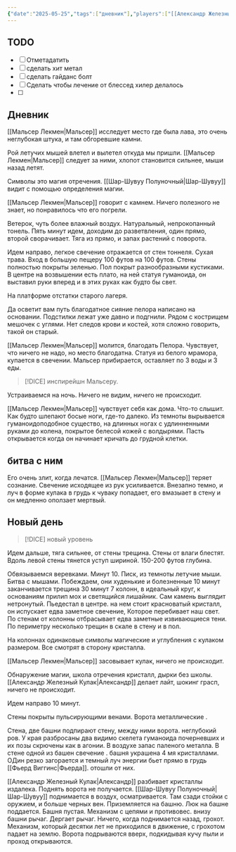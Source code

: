 ```yaml
---
{"date":"2025-05-25","tags":["дневник"],"players":["[[Александр Железный Кулак]]","[[Мальсер Лекмен]]","[[Шар-Шувуу Полуночный\|Шар-Шувуу]]","[[Фьерд Виггинс]]"],"campaign":"Школа приключенцев Безелота. Переплетенные судьбы","world-date":"43 день весны 776","world-time-start":"вечер","dg-publish":true,"previous-session":"[[25 мая 2025]]","next-session":"[[22 июня 2025]]","permalink":"/1-iyunya-2025/","dgPassFrontmatter":true}
---
```



## TODO
- [ ] Отметадатить
- [ ] сделать хит метал
- [ ] сделать гайданс болт
- [ ] Сделать чтобы лечение от блессед хилер делалось
- [ ] 

## Дневник

[[Мальсер Лекмен\|Мальсер]] исследует место где была лава, это очень неглубокая штука, и там обгоревшие камни.

Рой летучих мышей влетел и вылетел откуда мы пришли. [[Мальсер Лекмен\|Мальсер]] следует за ними, хлопот становится сильнее, мыши назад летят. 

Символы это магия отречения. [[Шар-Шувуу Полуночный\|Шар-Шувуу]] видит с помощью определения магии.

[[Мальсер Лекмен\|Мальсер]] говорит с камнем. Ничего полезного не знает, но понравилось что его погрели. 

Ветерок, чуть более влажный воздух. Натуральный, непрокопанный тонель. Пять минут идем, доходим до разветвления, один прямо, второй сворачивает. Тяга из прямо, и запах растений с поворота. 

Идем направо, легкое свечение отражается от стен тоннеля. Сухая трава. Вход в большую пещеру 100 футов на 100 футов. Стены полностью покрыты зеленью. Пол покрыт разнообразными кустиками. В центре на возвышении есть плато, на ней статуя гуманоида, он выставил руки вперед и в этих руках как будто бы свет. 

На платформе отстатки старого лагеря.

<style> .container {font-family: sans-serif; text-align: center;} .button-wrapper button {z-index: 1;height: 40px; width: 100px; margin: 10px;padding: 5px;} .excalidraw .App-menu_top .buttonList { display: flex;} .excalidraw-wrapper { height: 800px; margin: 50px; position: relative;} :root[dir="ltr"] .excalidraw .layer-ui__wrapper .zen-mode-transition.App-menu_bottom--transition-left {transform: none;} </style><script src="https://cdn.jsdelivr.net/npm/react@17/umd/react.production.min.js"></script><script src="https://cdn.jsdelivr.net/npm/react-dom@17/umd/react-dom.production.min.js"></script><script type="text/javascript" src="https://cdn.jsdelivr.net/npm/@excalidraw/excalidraw@0/dist/excalidraw.production.min.js"></script><div id="Черные_веныexcalidraw.md1"></div><script>(function(){const InitialData={"type":"excalidraw","version":2,"source":"https://github.com/zsviczian/obsidian-excalidraw-plugin/releases/tag/2.6.8","elements":[{"id":"zLOvlP5klHAyKs_k-NnlA","type":"freedraw","x":-221.8071174621582,"y":-178.46851348876953,"width":56.0867919921875,"height":56.086761474609375,"angle":0,"strokeColor":"#1e1e1e","backgroundColor":"transparent","fillStyle":"solid","strokeWidth":2,"strokeStyle":"solid","roughness":1,"opacity":100,"groupIds":[],"frameId":null,"index":"a0","roundness":null,"seed":668267698,"version":7,"versionNonce":48510510,"isDeleted":false,"boundElements":[],"updated":1748798626521,"link":null,"locked":false,"points":[[0,0],[1.752716064453125,0],[3.50543212890625,0],[7.0108642578125,0],[56.0867919921875,56.086761474609375],[56.0867919921875,56.086761474609375]],"pressures":[],"simulatePressure":true,"lastCommittedPoint":null},{"id":"M5qye67y9-5muo8sq2TY8","type":"freedraw","x":-162.21489334106445,"y":-125.88715362548828,"width":82.37747192382812,"height":70.98480224609375,"angle":0,"strokeColor":"#1e1e1e","backgroundColor":"transparent","fillStyle":"solid","strokeWidth":2,"strokeStyle":"solid","roughness":1,"opacity":100,"groupIds":[],"frameId":null,"index":"a1","roundness":null,"seed":938198386,"version":48,"versionNonce":67866482,"isDeleted":false,"boundElements":[],"updated":1748798628866,"link":null,"locked":false,"points":[[0,0],[0.876373291015625,0],[1.752716064453125,0],[2.629058837890625,0],[3.50543212890625,0],[4.38177490234375,0],[7.88720703125,0],[14.021728515625,0],[18.40350341796875,0],[27.16705322265625,0],[35.05426025390625,0],[37.683319091796875,0],[41.188751220703125,0.876312255859375],[42.941436767578125,1.752685546875],[45.570526123046875,2.6290283203125],[46.446868896484375,3.505401611328125],[50.828643798828125,6.13446044921875],[54.334075927734375,7.010833740234375],[57.83953857421875,10.5162353515625],[61.344940185546875,14.02166748046875],[63.09765625,15.774383544921875],[67.47943115234375,21.032501220703125],[69.23214721679688,24.537933349609375],[70.10848999023438,27.167022705078125],[73.61392211914062,32.425140380859375],[74.49026489257812,34.1778564453125],[74.49026489257812,35.054229736328125],[76.24298095703125,40.312347412109375],[78.87203979492188,44.694122314453125],[78.87203979492188,46.44683837890625],[80.624755859375,49.9522705078125],[81.50112915039062,53.45770263671875],[82.37747192382812,54.33404541015625],[82.37747192382812,56.086761474609375],[82.37747192382812,56.963134765625],[82.37747192382812,58.7158203125],[81.50112915039062,61.344940185546875],[80.624755859375,63.097625732421875],[77.99569702148438,64.85031127929688],[77.11932373046875,66.60302734375],[71.8612060546875,67.47940063476562],[64.850341796875,69.23211669921875],[63.09765625,70.10848999023438],[61.344940185546875,70.98480224609375],[60.46856689453125,70.98480224609375],[59.59222412109375,70.98480224609375],[59.59222412109375,70.98480224609375]],"pressures":[],"simulatePressure":true,"lastCommittedPoint":null},{"id":"BhYEvFGYXRQ0PBaJHrqC3","type":"freedraw","x":-172.73115921020508,"y":-121.50537872314453,"width":76.24298095703125,"height":81.5010986328125,"angle":0,"strokeColor":"#1e1e1e","backgroundColor":"transparent","fillStyle":"solid","strokeWidth":2,"strokeStyle":"solid","roughness":1,"opacity":100,"groupIds":[],"frameId":null,"index":"a2","roundness":null,"seed":1179226862,"version":51,"versionNonce":376026802,"isDeleted":false,"boundElements":[],"updated":1748798630226,"link":null,"locked":false,"points":[[0,0],[0.8763427734375,1.752685546875],[1.752716064453125,9.639892578125],[1.752716064453125,14.02166748046875],[1.752716064453125,21.908905029296875],[1.752716064453125,29.79608154296875],[1.752716064453125,32.425140380859375],[1.752716064453125,38.55963134765625],[1.752716064453125,41.188720703125],[1.752716064453125,42.0650634765625],[1.752716064453125,42.941436767578125],[2.629058837890625,44.694122314453125],[3.505401611328125,44.694122314453125],[5.25811767578125,47.323211669921875],[7.010833740234375,49.9522705078125],[7.88720703125,51.704986572265625],[11.39263916015625,55.210418701171875],[14.021697998046875,59.592193603515625],[14.021697998046875,60.468536376953125],[15.774444580078125,62.22125244140625],[16.6507568359375,63.973968505859375],[17.527130126953125,64.850341796875],[20.156219482421875,66.60302734375],[21.908905029296875,69.23211669921875],[22.785247802734375,69.23211669921875],[24.537994384765625,71.86117553710938],[25.414306640625,72.73751831054688],[26.290679931640625,72.73751831054688],[28.919769287109375,74.49026489257812],[30.672454833984375,75.36660766601562],[32.4251708984375,77.11932373046875],[33.301544189453125,77.11932373046875],[35.93060302734375,77.99566650390625],[38.559661865234375,79.74838256835938],[39.436004638671875,79.74838256835938],[41.188720703125,80.62472534179688],[43.81781005859375,80.62472534179688],[44.69415283203125,81.5010986328125],[48.1995849609375,81.5010986328125],[52.58135986328125,81.5010986328125],[53.45770263671875,81.5010986328125],[57.839508056640625,81.5010986328125],[61.34490966796875,80.62472534179688],[64.850341796875,78.87203979492188],[66.60305786132812,77.11932373046875],[69.23211669921875,77.11932373046875],[70.98483276367188,76.24295043945312],[74.49026489257812,74.49026489257812],[76.24298095703125,73.6138916015625],[76.24298095703125,73.6138916015625]],"pressures":[],"simulatePressure":true,"lastCommittedPoint":null},{"id":"A4Z9HhEbToPetzJHGNGBX","type":"freedraw","x":-73.70289993286133,"y":-47.015113830566406,"width":13.145355224609375,"height":11.392608642578125,"angle":0,"strokeColor":"#1e1e1e","backgroundColor":"transparent","fillStyle":"solid","strokeWidth":2,"strokeStyle":"solid","roughness":1,"opacity":100,"groupIds":[],"frameId":null,"index":"a3","roundness":null,"seed":54060974,"version":19,"versionNonce":1455131122,"isDeleted":false,"boundElements":[],"updated":1748798631060,"link":null,"locked":false,"points":[[0,0],[1.752685546875,0.8763427734375],[1.752685546875,1.752685546875],[2.629058837890625,2.629058837890625],[3.505401611328125,3.505401611328125],[4.38177490234375,5.25811767578125],[5.25811767578125,5.25811767578125],[6.13446044921875,6.13446044921875],[7.010833740234375,7.010833740234375],[7.887176513671875,7.010833740234375],[8.7635498046875,7.010833740234375],[9.639892578125,7.010833740234375],[10.5162353515625,7.887176513671875],[11.392608642578125,9.639892578125],[12.268951416015625,9.639892578125],[13.145355224609375,10.516265869140625],[13.145355224609375,11.392608642578125],[13.145355224609375,11.392608642578125]],"pressures":[],"simulatePressure":true,"lastCommittedPoint":null},{"id":"KiVaKwQx","type":"text","x":-20.245197296142578,"y":-51.396888732910156,"width":53.679962158203125,"height":25,"angle":0,"strokeColor":"#1e1e1e","backgroundColor":"transparent","fillStyle":"solid","strokeWidth":2,"strokeStyle":"solid","roughness":1,"opacity":100,"groupIds":[],"frameId":null,"index":"a4","roundness":null,"seed":1456656494,"version":10,"versionNonce":1385858222,"isDeleted":false,"boundElements":[],"updated":1748798637488,"link":null,"locked":false,"text":"5 мин","rawText":"5 мин","fontSize":20,"fontFamily":5,"textAlign":"left","verticalAlign":"top","containerId":null,"originalText":"5 мин","autoResize":true,"lineHeight":1.25},{"id":"xYlyxZGkEvWLRnqAndNGg","type":"line","x":20.067180633544922,"y":16.08251190185547,"width":132.32980346679688,"height":109.54452514648438,"angle":0,"strokeColor":"#1e1e1e","backgroundColor":"transparent","fillStyle":"solid","strokeWidth":2,"strokeStyle":"solid","roughness":1,"opacity":100,"groupIds":[],"frameId":null,"index":"a5","roundness":{"type":2},"seed":176275182,"version":28,"versionNonce":1832871534,"isDeleted":false,"boundElements":[],"updated":1748798639103,"link":null,"locked":false,"points":[[0,0],[132.32980346679688,109.54452514648438]],"lastCommittedPoint":null,"startBinding":null,"endBinding":null,"startArrowhead":null,"endArrowhead":null},{"id":"hd1k1OBz9IwB6hAUOikT_","type":"freedraw","x":24.448955535888672,"y":20.46428680419922,"width":52.58135986328125,"height":119.18441772460938,"angle":0,"strokeColor":"#1e1e1e","backgroundColor":"transparent","fillStyle":"solid","strokeWidth":2,"strokeStyle":"solid","roughness":1,"opacity":100,"groupIds":[],"frameId":null,"index":"a6","roundness":null,"seed":1235511470,"version":26,"versionNonce":1918496238,"isDeleted":false,"boundElements":[],"updated":1748798643842,"link":null,"locked":false,"points":[[0,0],[0,1.752716064453125],[0,2.629058837890625],[0,7.887237548828125],[0,14.021697998046875],[0,15.774383544921875],[-1.752716064453125,21.908905029296875],[-2.629058837890625,28.919769287109375],[-3.50543212890625,32.425201416015625],[-5.25811767578125,39.436004638671875],[-7.88720703125,46.446868896484375],[-8.7635498046875,49.075958251953125],[-10.516265869140625,56.086822509765625],[-13.14532470703125,63.097625732421875],[-14.898040771484375,66.60305786132812],[-18.403472900390625,75.36660766601562],[-24.5379638671875,84.13021850585938],[-27.167022705078125,89.38833618164062],[-33.301513671875,98.15188598632812],[-40.3123779296875,107.79177856445312],[-45.57049560546875,113.05001831054688],[-49.9522705078125,116.55538940429688],[-52.58135986328125,119.18441772460938],[-52.58135986328125,118.30807495117188],[-52.58135986328125,118.30807495117188]],"pressures":[],"simulatePressure":true,"lastCommittedPoint":null},{"id":"I9F9HM9ufHgeFi-OjpevP","type":"freedraw","x":-57.92851638793945,"y":-32.11707305908203,"width":76.24298095703125,"height":52.58135986328125,"angle":0,"strokeColor":"#1e1e1e","backgroundColor":"transparent","fillStyle":"solid","strokeWidth":2,"strokeStyle":"solid","roughness":1,"opacity":100,"groupIds":[],"frameId":null,"index":"a7","roundness":null,"seed":541057458,"version":47,"versionNonce":280712750,"isDeleted":false,"boundElements":[],"updated":1748798645359,"link":null,"locked":false,"points":[[0,0],[0.8763427734375,0],[3.50543212890625,0],[6.134521484375,0],[10.51629638671875,1.752716064453125],[12.26898193359375,4.38177490234375],[17.527130126953125,7.010833740234375],[20.15618896484375,10.516265869140625],[25.414337158203125,15.7744140625],[28.043426513671875,19.279815673828125],[30.672454833984375,21.03253173828125],[34.177886962890625,22.785247802734375],[36.806976318359375,25.414337158203125],[38.559661865234375,27.167022705078125],[42.065093994140625,28.91973876953125],[43.81781005859375,31.548828125],[44.69415283203125,32.4251708984375],[45.570556640625,33.301513671875],[47.3232421875,35.054229736328125],[49.075958251953125,35.054229736328125],[49.95233154296875,36.80694580078125],[50.828643798828125,36.80694580078125],[51.70501708984375,37.683319091796875],[54.3341064453125,39.436004638671875],[56.963134765625,41.188720703125],[58.71588134765625,41.188720703125],[58.71588134765625,42.065093994140625],[59.59222412109375,42.941436767578125],[61.344940185546875,42.941436767578125],[61.344940185546875,43.81781005859375],[62.221282958984375,43.81781005859375],[63.09765625,44.69415283203125],[64.850341796875,45.570526123046875],[65.72671508789062,45.570526123046875],[66.60305786132812,47.323211669921875],[67.47943115234375,48.1995849609375],[68.35577392578125,48.1995849609375],[69.23214721679688,49.075927734375],[70.98486328125,49.952301025390625],[71.8612060546875,50.828643798828125],[72.737548828125,51.70501708984375],[73.61392211914062,51.70501708984375],[74.49026489257812,52.58135986328125],[75.36663818359375,52.58135986328125],[76.24298095703125,52.58135986328125],[76.24298095703125,52.58135986328125]],"pressures":[],"simulatePressure":true,"lastCommittedPoint":null},{"id":"RNoMIYSm","type":"text","x":-106.12810134887695,"y":85.3147201538086,"width":84.47993469238281,"height":50,"angle":0,"strokeColor":"#1e1e1e","backgroundColor":"transparent","fillStyle":"solid","strokeWidth":2,"strokeStyle":"solid","roughness":1,"opacity":100,"groupIds":[],"frameId":null,"index":"a8","roundness":null,"seed":372942194,"version":20,"versionNonce":1247944046,"isDeleted":false,"boundElements":[],"updated":1748798653677,"link":null,"locked":false,"text":"запахи\nрастений","rawText":"запахи\nрастений","fontSize":20,"fontFamily":5,"textAlign":"left","verticalAlign":"top","containerId":null,"originalText":"запахи\nрастений","autoResize":true,"lineHeight":1.25},{"id":"hJVH5Wfr","type":"text","x":97.1864128112793,"y":40.620506286621094,"width":41.439971923828125,"height":25,"angle":0,"strokeColor":"#1e1e1e","backgroundColor":"transparent","fillStyle":"solid","strokeWidth":2,"strokeStyle":"solid","roughness":1,"opacity":100,"groupIds":[],"frameId":null,"index":"a9","roundness":null,"seed":1896831538,"version":15,"versionNonce":1712071598,"isDeleted":false,"boundElements":[],"updated":1748798669983,"link":null,"locked":false,"text":"тяга","rawText":"тяга","fontSize":20,"fontFamily":5,"textAlign":"left","verticalAlign":"top","containerId":null,"originalText":"тяга","autoResize":true,"lineHeight":1.25},{"id":"Fvv7izzn42zrAPqIf2YPN","type":"ellipse","x":-153.9848682720214,"y":134.10645616857062,"width":180.52935028076172,"height":153.36233520507812,"angle":0,"strokeColor":"#1e1e1e","backgroundColor":"transparent","fillStyle":"solid","strokeWidth":2,"strokeStyle":"solid","roughness":1,"opacity":100,"groupIds":[],"frameId":null,"index":"aA","roundness":{"type":2},"seed":2057165998,"version":64,"versionNonce":1745673966,"isDeleted":false,"boundElements":[{"type":"text","id":"oJ3oqEfa"}],"updated":1748798836302,"link":null,"locked":false},{"id":"oJ3oqEfa","type":"text","x":-77.27742577500463,"y":198.0658501700521,"width":27.4609375,"height":25,"angle":0,"strokeColor":"#1e1e1e","backgroundColor":"transparent","fillStyle":"solid","strokeWidth":2,"strokeStyle":"solid","roughness":1,"opacity":100,"groupIds":[],"frameId":null,"index":"aB","roundness":null,"seed":2136130866,"version":16,"versionNonce":570049262,"isDeleted":false,"boundElements":[],"updated":1748798864016,"link":null,"locked":false,"text":"⭐","rawText":"⭐","fontSize":20,"fontFamily":5,"textAlign":"center","verticalAlign":"middle","containerId":"Fvv7izzn42zrAPqIf2YPN","originalText":"⭐","autoResize":true,"lineHeight":1.25},{"id":"QhoTTuSd","type":"text","x":228.63984298706055,"y":147.53608644811163,"width":229.599853515625,"height":50,"angle":0,"strokeColor":"#1e1e1e","backgroundColor":"transparent","fillStyle":"solid","strokeWidth":2,"strokeStyle":"solid","roughness":1,"opacity":100,"groupIds":[],"frameId":null,"index":"aC","roundness":null,"seed":712464622,"version":63,"versionNonce":580746222,"isDeleted":false,"boundElements":[],"updated":1748805596104,"link":null,"locked":false,"text":"путь с трещиной справа\n","rawText":"путь с трещиной справа\n","fontSize":20,"fontFamily":5,"textAlign":"left","verticalAlign":"top","containerId":null,"originalText":"путь с трещиной справа\n","autoResize":true,"lineHeight":1.25},{"id":"ERjgfmYYEd5VyXxj_ZV5h","type":"line","x":167.29496383666992,"y":135.26710451451788,"width":179.65301513671875,"height":114.80264282226562,"angle":0,"strokeColor":"#1e1e1e","backgroundColor":"transparent","fillStyle":"solid","strokeWidth":2,"strokeStyle":"solid","roughness":1,"opacity":100,"groupIds":[],"frameId":null,"index":"aD","roundness":{"type":2},"seed":460813170,"version":63,"versionNonce":2141878894,"isDeleted":false,"boundElements":[],"updated":1748804227397,"link":null,"locked":false,"points":[[0,0],[179.65301513671875,114.80264282226562]],"lastCommittedPoint":null,"startBinding":null,"endBinding":null,"startArrowhead":null,"endArrowhead":null},{"id":"A4Aqksxx","type":"text","x":239.48318099975586,"y":128.901656516471,"width":63.13996887207031,"height":25,"angle":0,"strokeColor":"#1e1e1e","backgroundColor":"transparent","fillStyle":"solid","strokeWidth":2,"strokeStyle":"solid","roughness":1,"opacity":100,"groupIds":[],"frameId":null,"index":"aE","roundness":null,"seed":279304302,"version":56,"versionNonce":146558130,"isDeleted":false,"boundElements":[],"updated":1748805608705,"link":null,"locked":false,"text":"10 мин","rawText":"10 мин","fontSize":20,"fontFamily":5,"textAlign":"left","verticalAlign":"top","containerId":null,"originalText":"10 мин","autoResize":true,"lineHeight":1.25},{"id":"7Bkc4jPo","type":"text","x":279.79555892944336,"y":167.46128786412726,"width":63.13996887207031,"height":25,"angle":0,"strokeColor":"#1e1e1e","backgroundColor":"transparent","fillStyle":"solid","strokeWidth":2,"strokeStyle":"solid","roughness":1,"opacity":100,"groupIds":[],"frameId":null,"index":"aF","roundness":null,"seed":1331114350,"version":64,"versionNonce":410551602,"isDeleted":false,"boundElements":[],"updated":1748805610358,"link":null,"locked":false,"text":"10 мин","rawText":"10 мин","fontSize":20,"fontFamily":5,"textAlign":"left","verticalAlign":"top","containerId":null,"originalText":"10 мин","autoResize":true,"lineHeight":1.25},{"id":"Rn0TtIjr","type":"text","x":391.6208839416504,"y":232.31175173131476,"width":66.75996398925781,"height":25,"angle":0,"strokeColor":"#1e1e1e","backgroundColor":"transparent","fillStyle":"solid","strokeWidth":2,"strokeStyle":"solid","roughness":1,"opacity":100,"groupIds":[],"frameId":null,"index":"aG","roundness":null,"seed":560728622,"version":95,"versionNonce":1174738674,"isDeleted":false,"boundElements":[],"updated":1748848210740,"link":null,"locked":false,"text":"30 мин","rawText":"30 мин","fontSize":20,"fontFamily":5,"textAlign":"left","verticalAlign":"top","containerId":null,"originalText":"30 мин","autoResize":true,"lineHeight":1.25},{"id":"hn1ZFuLALn2NRN0vdHHh4","type":"ellipse","x":277.7158012390137,"y":258.83336404195825,"width":281.3103332519531,"height":221.71807861328125,"angle":0,"strokeColor":"#1e1e1e","backgroundColor":"transparent","fillStyle":"solid","strokeWidth":2,"strokeStyle":"solid","roughness":1,"opacity":100,"groupIds":[],"frameId":null,"index":"aH","roundness":{"type":2},"seed":427219246,"version":54,"versionNonce":1833047534,"isDeleted":false,"boundElements":[],"updated":1748806338290,"link":null,"locked":false},{"id":"i3JWadyR","type":"text","x":385.5075798034668,"y":321.0546470009426,"width":84.81991577148438,"height":75,"angle":0,"strokeColor":"#1e1e1e","backgroundColor":"transparent","fillStyle":"solid","strokeWidth":2,"strokeStyle":"solid","roughness":1,"opacity":100,"groupIds":[],"frameId":null,"index":"aI","roundness":null,"seed":614803502,"version":24,"versionNonce":351677422,"isDeleted":false,"boundElements":[],"updated":1748806363662,"link":null,"locked":false,"text":"кристалл\n+\n7колонн","rawText":"кристалл\n+\n7колонн","fontSize":20,"fontFamily":5,"textAlign":"center","verticalAlign":"top","containerId":null,"originalText":"кристалл\n+\n7колонн","autoResize":true,"lineHeight":1.25},{"id":"yO5J1lUksHRw4Uwb4_3uG","type":"freedraw","x":336.43166732788086,"y":484.93323399241467,"width":53.45771789550781,"height":128.82437133789062,"angle":0,"strokeColor":"#1e1e1e","backgroundColor":"transparent","fillStyle":"solid","strokeWidth":2,"strokeStyle":"solid","roughness":1,"opacity":100,"groupIds":[],"frameId":null,"index":"aJ","roundness":null,"seed":727622258,"version":22,"versionNonce":1754484146,"isDeleted":false,"boundElements":[],"updated":1748806393971,"link":null,"locked":false,"points":[[0,0],[0,1.752716064453125],[0,4.38177490234375],[0,9.63995361328125],[-2.6290740966796875,18.40350341796875],[-5.2581329345703125,22.785308837890625],[-10.516281127929688,33.301544189453125],[-16.650772094726562,44.694183349609375],[-20.15618896484375,49.952301025390625],[-28.043380737304688,65.72671508789062],[-35.93060302734375,78.8720703125],[-37.683319091796875,84.13021850585938],[-42.94145202636719,98.15188598632812],[-44.69416809082031,102.53366088867188],[-48.1995849609375,112.173583984375],[-49.95228576660156,118.30807495117188],[-51.70501708984375,120.93716430664062],[-51.70501708984375,123.56622314453125],[-53.45771789550781,126.19528198242188],[-53.45771789550781,128.82437133789062],[-53.45771789550781,128.82437133789062]],"pressures":[],"simulatePressure":true,"lastCommittedPoint":null},{"id":"oBUwOaUwyr57PwjgAQrz1","type":"freedraw","x":487.1649284362793,"y":484.93323399241467,"width":51.70501708984375,"height":84.13018798828125,"angle":0,"strokeColor":"#1e1e1e","backgroundColor":"transparent","fillStyle":"solid","strokeWidth":2,"strokeStyle":"solid","roughness":1,"opacity":100,"groupIds":[],"frameId":null,"index":"aK","roundness":null,"seed":1208295598,"version":22,"versionNonce":2027202926,"isDeleted":false,"boundElements":[],"updated":1748806395050,"link":null,"locked":false,"points":[[0,0],[0,-0.8763427734375],[0.8763427734375,-0.8763427734375],[1.752716064453125,0.87640380859375],[5.25811767578125,7.0108642578125],[9.639923095703125,16.650787353515625],[12.269012451171875,20.15618896484375],[18.403472900390625,30.6724853515625],[24.5379638671875,40.312408447265625],[28.04339599609375,47.3232421875],[35.054229736328125,58.71588134765625],[40.3123779296875,67.47943115234375],[42.065093994140625,69.23214721679688],[43.81781005859375,72.73757934570312],[46.446868896484375,75.36666870117188],[47.3232421875,77.99569702148438],[49.075927734375,79.74844360351562],[49.952301025390625,80.624755859375],[50.828643798828125,82.37747192382812],[51.70501708984375,83.25384521484375],[51.70501708984375,83.25384521484375]],"pressures":[],"simulatePressure":true,"lastCommittedPoint":null},{"id":"VQuuxwEs","type":"text","x":200.7915916442871,"y":540.0196241093432,"width":83.73995971679688,"height":25,"angle":0,"strokeColor":"#1e1e1e","backgroundColor":"transparent","fillStyle":"solid","strokeWidth":2,"strokeStyle":"solid","roughness":1,"opacity":100,"groupIds":[],"frameId":null,"index":"aL","roundness":null,"seed":37031474,"version":29,"versionNonce":485277540,"isDeleted":false,"boundElements":[],"updated":1750615212839,"link":null,"locked":false,"text":"10 минут","rawText":"10 минут","fontSize":20,"fontFamily":5,"textAlign":"center","verticalAlign":"top","containerId":null,"originalText":"10 минут","autoResize":true,"lineHeight":1.25},{"id":"kL1qXs8u","type":"text","x":104.06115341186523,"y":665.4625919025709,"width":204.05984497070312,"height":50,"angle":0,"strokeColor":"#1e1e1e","backgroundColor":"transparent","fillStyle":"solid","strokeWidth":2,"strokeStyle":"solid","roughness":1,"opacity":100,"groupIds":[],"frameId":null,"index":"aM","roundness":null,"seed":873919538,"version":34,"versionNonce":2020993006,"isDeleted":false,"boundElements":[],"updated":1748807337631,"link":null,"locked":false,"text":"Башни с кристаллами\n и ворота","rawText":"Башни с кристаллами\n и ворота","fontSize":20,"fontFamily":5,"textAlign":"center","verticalAlign":"top","containerId":null,"originalText":"Башни с кристаллами\n и ворота","autoResize":true,"lineHeight":1.25},{"id":"CYkPeLjpM6GAKkyffmcXX","type":"ellipse","x":73.47994192646036,"y":626.954339714445,"width":267.0786379456123,"height":130.03834110613911,"angle":0,"strokeColor":"#1e1e1e","backgroundColor":"transparent","fillStyle":"solid","strokeWidth":2,"strokeStyle":"solid","roughness":1,"opacity":100,"groupIds":[],"frameId":null,"index":"aN","roundness":{"type":2},"seed":1312129628,"version":40,"versionNonce":197213276,"isDeleted":false,"boundElements":[],"updated":1750615058305,"link":null,"locked":false},{"id":"fxtzp0kwUDfItawcdm3-x","type":"line","x":71.47934831198671,"y":686.9720088145699,"width":110.03238754464218,"height":4.0011175619051755,"angle":0,"strokeColor":"#1e1e1e","backgroundColor":"transparent","fillStyle":"solid","strokeWidth":2,"strokeStyle":"solid","roughness":1,"opacity":100,"groupIds":[],"frameId":null,"index":"aO","roundness":{"type":2},"seed":1636913372,"version":30,"versionNonce":1099891804,"isDeleted":false,"boundElements":[],"updated":1750615062465,"link":null,"locked":false,"points":[[0,0],[-110.03238754464218,-4.0011175619051755]],"lastCommittedPoint":null,"startBinding":null,"endBinding":null,"startArrowhead":null,"endArrowhead":null},{"id":"kGbD_yPnvJr0ORZgnLMzR","type":"line","x":170.50850581054493,"y":753.9917729821132,"width":42.012361403383125,"height":225.06627654222893,"angle":0,"strokeColor":"#1e1e1e","backgroundColor":"transparent","fillStyle":"solid","strokeWidth":2,"strokeStyle":"solid","roughness":1,"opacity":100,"groupIds":[],"frameId":null,"index":"aP","roundness":{"type":2},"seed":711334108,"version":79,"versionNonce":1537351388,"isDeleted":false,"boundElements":[],"updated":1750615287594,"link":null,"locked":false,"points":[[0,0],[-42.012361403383125,225.06627654222893]],"lastCommittedPoint":null,"startBinding":null,"endBinding":null,"startArrowhead":null,"endArrowhead":null},{"id":"jR3Dj8CZ","type":"text","x":137.49883308905362,"y":756.9927504876262,"width":132.03889988709165,"height":50,"angle":0,"strokeColor":"#1e1e1e","backgroundColor":"transparent","fillStyle":"solid","strokeWidth":2,"strokeStyle":"solid","roughness":1,"opacity":100,"groupIds":[],"frameId":null,"index":"aQ","roundness":null,"seed":445995484,"version":115,"versionNonce":1670605660,"isDeleted":false,"boundElements":[],"updated":1750615211329,"link":null,"locked":false,"text":"дует\nтеплом","rawText":"дует\nтеплом","fontSize":20,"fontFamily":5,"textAlign":"center","verticalAlign":"top","containerId":null,"originalText":"дует\nтеплом","autoResize":false,"lineHeight":1.25},{"id":"j3sLFxKO","type":"text","x":171.65120157952708,"y":831.5183114658215,"width":83.73995971679688,"height":25,"angle":0,"strokeColor":"#1e1e1e","backgroundColor":"transparent","fillStyle":"solid","strokeWidth":2,"strokeStyle":"solid","roughness":1,"opacity":100,"groupIds":[],"frameId":null,"index":"aR","roundness":null,"seed":1656279516,"version":57,"versionNonce":1696725092,"isDeleted":false,"boundElements":[],"updated":1750615214957,"link":null,"locked":false,"text":"10 минут","rawText":"10 минут","fontSize":20,"fontFamily":5,"textAlign":"center","verticalAlign":"top","containerId":null,"originalText":"10 минут","autoResize":true,"lineHeight":1.25},{"id":"N1GvQL5y","type":"text","x":165.6494555696272,"y":897.5377265758462,"width":83.73995971679688,"height":25,"angle":0,"strokeColor":"#1e1e1e","backgroundColor":"transparent","fillStyle":"solid","strokeWidth":2,"strokeStyle":"solid","roughness":1,"opacity":100,"groupIds":[],"frameId":null,"index":"aS","roundness":null,"seed":1855833692,"version":60,"versionNonce":206346972,"isDeleted":false,"boundElements":[],"updated":1750615274522,"link":null,"locked":false,"text":"10 минут","rawText":"10 минут","fontSize":20,"fontFamily":5,"textAlign":"center","verticalAlign":"top","containerId":null,"originalText":"10 минут","autoResize":true,"lineHeight":1.25},{"id":"KSMNz3GC","type":"text","x":126.49555079268805,"y":931.051275208177,"width":132.03889988709165,"height":50,"angle":0,"strokeColor":"#1e1e1e","backgroundColor":"transparent","fillStyle":"solid","strokeWidth":2,"strokeStyle":"solid","roughness":1,"opacity":100,"groupIds":[],"frameId":null,"index":"aT","roundness":null,"seed":1424641244,"version":134,"versionNonce":1560113508,"isDeleted":false,"boundElements":[],"updated":1750615282349,"link":null,"locked":false,"text":"жар, запах\nгаза","rawText":"жар, запах газа","fontSize":20,"fontFamily":5,"textAlign":"center","verticalAlign":"top","containerId":null,"originalText":"жар, запах газа","autoResize":false,"lineHeight":1.25},{"id":"WhWFMUxcmhyWL7xyV3bKA","type":"ellipse","x":20.46426339319038,"y":982.0589573628133,"width":184.05422936284305,"height":146.04302035488627,"angle":0,"strokeColor":"#1e1e1e","backgroundColor":"#ffc9c9","fillStyle":"solid","strokeWidth":2,"strokeStyle":"solid","roughness":1,"opacity":100,"groupIds":[],"frameId":null,"index":"aU","roundness":{"type":2},"seed":1833716188,"version":42,"versionNonce":195493988,"isDeleted":false,"boundElements":[],"updated":1750615995125,"link":null,"locked":false},{"id":"WZsU6I8F","type":"text","x":58.501699906262786,"y":1037.0751598435147,"width":109.97994995117188,"height":25,"angle":0,"strokeColor":"#1e1e1e","backgroundColor":"#ffc9c9","fillStyle":"solid","strokeWidth":2,"strokeStyle":"solid","roughness":1,"opacity":100,"groupIds":[],"frameId":null,"index":"aV","roundness":null,"seed":103369820,"version":29,"versionNonce":1579499228,"isDeleted":false,"boundElements":[],"updated":1750616008395,"link":null,"locked":false,"text":"озеро лавы","rawText":"озеро лавы","fontSize":20,"fontFamily":5,"textAlign":"center","verticalAlign":"top","containerId":null,"originalText":"озеро лавы","autoResize":true,"lineHeight":1.25},{"id":"xYb3iCl6","type":"text","x":-16.404110511700537,"y":645.9599964687051,"width":83.73995971679688,"height":25,"angle":0,"strokeColor":"#1e1e1e","backgroundColor":"#ffc9c9","fillStyle":"solid","strokeWidth":2,"strokeStyle":"solid","roughness":1,"opacity":100,"groupIds":[],"frameId":null,"index":"aW","roundness":null,"seed":1814680932,"version":37,"versionNonce":352184668,"isDeleted":false,"boundElements":[],"updated":1750616102274,"link":null,"locked":false,"text":"10 минут","rawText":"10 минут","fontSize":20,"fontFamily":5,"textAlign":"center","verticalAlign":"top","containerId":null,"originalText":"10 минут","autoResize":true,"lineHeight":1.25},{"id":"TuJ5ekgTsRZ7ATBIMV8AY","type":"rectangle","x":-129.94860504735738,"y":637.9591234637552,"width":77,"height":35,"angle":0,"strokeColor":"#1e1e1e","backgroundColor":"transparent","fillStyle":"solid","strokeWidth":2,"strokeStyle":"solid","roughness":1,"opacity":100,"groupIds":[],"frameId":null,"index":"aWV","roundness":{"type":3},"seed":821274596,"version":2,"versionNonce":1980628708,"isDeleted":false,"boundElements":[{"id":"h18PaPoI","type":"text"}],"updated":1750616618926,"link":null,"locked":false},{"id":"h18PaPoI","type":"text","x":-124.82857941259175,"y":642.9591234637552,"width":66.75994873046875,"height":25,"angle":0,"strokeColor":"#1e1e1e","backgroundColor":"#ffc9c9","fillStyle":"solid","strokeWidth":2,"strokeStyle":"solid","roughness":1,"opacity":100,"groupIds":[],"frameId":null,"index":"aX","roundness":null,"seed":1967151964,"version":33,"versionNonce":1937574756,"isDeleted":false,"boundElements":[],"updated":1750616618925,"link":null,"locked":false,"text":"засада","rawText":"засада","fontSize":20,"fontFamily":5,"textAlign":"center","verticalAlign":"middle","containerId":"TuJ5ekgTsRZ7ATBIMV8AY","originalText":"засада","autoResize":true,"lineHeight":1.25},{"id":"AzQP5LZx45OVb2QhFEwdf","type":"ellipse","x":-567.175783574215,"y":519.7292250051229,"width":414.97628002137833,"height":300.08834550062465,"angle":0,"strokeColor":"#1e1e1e","backgroundColor":"transparent","fillStyle":"solid","strokeWidth":2,"strokeStyle":"solid","roughness":1,"opacity":100,"groupIds":[],"frameId":null,"index":"aY","roundness":{"type":2},"seed":1999773660,"version":172,"versionNonce":2035795266,"isDeleted":false,"boundElements":[],"updated":1750622472995,"link":null,"locked":false},{"id":"6aI3fdd_tTyn962F1kUA9","type":"line","x":-107.5733447643911,"y":684.9714848671384,"width":38.011209007957035,"height":2.0005936144737007,"angle":0,"strokeColor":"#1e1e1e","backgroundColor":"transparent","fillStyle":"solid","strokeWidth":2,"strokeStyle":"solid","roughness":1,"opacity":100,"groupIds":[],"frameId":null,"index":"aZ","roundness":{"type":2},"seed":988612956,"version":25,"versionNonce":2082722916,"isDeleted":false,"boundElements":[],"updated":1750616616424,"link":null,"locked":false,"points":[[0,0],[-38.011209007957035,-2.0005936144737007]],"lastCommittedPoint":null,"startBinding":null,"endBinding":null,"startArrowhead":null,"endArrowhead":null},{"id":"BCu5GZqR","type":"text","x":-309.434033395788,"y":665.3946951998779,"width":55.15997314453125,"height":25,"angle":0,"strokeColor":"#1e1e1e","backgroundColor":"transparent","fillStyle":"solid","strokeWidth":2,"strokeStyle":"solid","roughness":1,"opacity":100,"groupIds":[],"frameId":null,"index":"aa","roundness":null,"seed":1407205278,"version":33,"versionNonce":912630750,"isDeleted":false,"boundElements":null,"updated":1750622241395,"link":null,"locked":false,"text":"Город","rawText":"Город","fontSize":20,"fontFamily":5,"textAlign":"center","verticalAlign":"top","containerId":null,"originalText":"Город","autoResize":true,"lineHeight":1.25},{"id":"m6Zol5gn","type":"text","x":-399.66530284735154,"y":489.818592237094,"width":53.91996765136719,"height":25,"angle":0,"strokeColor":"#1e1e1e","backgroundColor":"transparent","fillStyle":"solid","strokeWidth":2,"strokeStyle":"solid","roughness":1,"opacity":100,"groupIds":[],"frameId":null,"index":"ab","roundness":null,"seed":243972226,"version":100,"versionNonce":1032655006,"isDeleted":false,"boundElements":null,"updated":1750622474632,"link":null,"locked":false,"text":"Кости","rawText":"Кости","fontSize":20,"fontFamily":5,"textAlign":"center","verticalAlign":"top","containerId":null,"originalText":"Кости","autoResize":true,"lineHeight":1.25},{"id":"fdRhjpSI","type":"text","x":-538.7640758622989,"y":664.731168699103,"width":132.63992309570312,"height":25,"angle":0,"strokeColor":"#1e1e1e","backgroundColor":"transparent","fillStyle":"solid","strokeWidth":2,"strokeStyle":"solid","roughness":1,"opacity":100,"groupIds":[],"frameId":null,"index":"ac","roundness":null,"seed":1787318494,"version":156,"versionNonce":1382334558,"isDeleted":false,"boundElements":null,"updated":1750622470381,"link":null,"locked":false,"text":"15 минут идти","rawText":"15 минут идти","fontSize":20,"fontFamily":5,"textAlign":"center","verticalAlign":"top","containerId":null,"originalText":"15 минут идти","autoResize":true,"lineHeight":1.25},{"id":"11rgRsb3JYmMlTpM6lJjC","type":"line","x":-568.1190951722094,"y":689.5285349710542,"width":231.0009241020598,"height":21.93054126922732,"angle":0,"strokeColor":"#1e1e1e","backgroundColor":"transparent","fillStyle":"solid","strokeWidth":2,"strokeStyle":"solid","roughness":1,"opacity":100,"groupIds":[],"frameId":null,"index":"ad","roundness":{"type":2},"seed":342041118,"version":109,"versionNonce":564827742,"isDeleted":false,"boundElements":null,"updated":1750622476698,"link":null,"locked":false,"points":[[0,0],[-231.0009241020598,21.93054126922732]],"lastCommittedPoint":null,"startBinding":null,"endBinding":null,"startArrowhead":null,"endArrowhead":null},{"id":"h68yWJZz","type":"text","x":-841.3239261378394,"y":650.9165118950943,"width":236.21987915039062,"height":25,"angle":0,"strokeColor":"#1e1e1e","backgroundColor":"transparent","fillStyle":"solid","strokeWidth":2,"strokeStyle":"solid","roughness":1,"opacity":100,"groupIds":[],"frameId":null,"index":"ae","roundness":null,"seed":1006650306,"version":147,"versionNonce":529981662,"isDeleted":false,"boundElements":null,"updated":1750622477938,"link":null,"locked":false,"text":"тоннель обвитый венами","rawText":"тоннель обвитый венами","fontSize":20,"fontFamily":5,"textAlign":"center","verticalAlign":"top","containerId":null,"originalText":"тоннель обвитый венами","autoResize":true,"lineHeight":1.25},{"id":"NcI0neuZ","type":"text","x":-708.6043667483482,"y":724.806013120951,"width":74.27995300292969,"height":25,"angle":0,"strokeColor":"#1e1e1e","backgroundColor":"transparent","fillStyle":"solid","strokeWidth":2,"strokeStyle":"solid","roughness":1,"opacity":100,"groupIds":[],"frameId":null,"index":"af","roundness":null,"seed":635921858,"version":52,"versionNonce":942655454,"isDeleted":false,"boundElements":null,"updated":1750622479058,"link":null,"locked":false,"text":"5 минут","rawText":"5 минут","fontSize":20,"fontFamily":5,"textAlign":"center","verticalAlign":"top","containerId":null,"originalText":"5 минут","autoResize":true,"lineHeight":1.25}],"appState":{"theme":"light","viewBackgroundColor":"#ffffff","currentItemStrokeColor":"#1e1e1e","currentItemBackgroundColor":"transparent","currentItemFillStyle":"solid","currentItemStrokeWidth":2,"currentItemStrokeStyle":"solid","currentItemRoughness":1,"currentItemOpacity":100,"currentItemFontFamily":5,"currentItemFontSize":20,"currentItemTextAlign":"center","currentItemStartArrowhead":null,"currentItemEndArrowhead":"arrow","currentItemArrowType":"round","scrollX":967.553143472123,"scrollY":39.819713862071524,"zoom":{"value":0.54941},"currentItemRoundness":"round","gridSize":20,"gridStep":5,"gridModeEnabled":false,"gridColor":{"Bold":"rgba(217, 217, 217, 0.5)","Regular":"rgba(230, 230, 230, 0.5)"},"currentStrokeOptions":null,"frameRendering":{"enabled":true,"clip":true,"name":true,"outline":true},"objectsSnapModeEnabled":false,"activeTool":{"type":"selection","customType":null,"locked":false,"lastActiveTool":null}},"files":{}};InitialData.scrollToContent=true;App=()=>{const e=React.useRef(null),t=React.useRef(null),[n,i]=React.useState({width:void 0,height:void 0});return React.useEffect(()=>{i({width:t.current.getBoundingClientRect().width,height:t.current.getBoundingClientRect().height});const e=()=>{i({width:t.current.getBoundingClientRect().width,height:t.current.getBoundingClientRect().height})};return window.addEventListener("resize",e),()=>window.removeEventListener("resize",e)},[t]),React.createElement(React.Fragment,null,React.createElement("div",{className:"excalidraw-wrapper",ref:t},React.createElement(ExcalidrawLib.Excalidraw,{ref:e,width:n.width,height:n.height,initialData:InitialData,viewModeEnabled:!0,zenModeEnabled:!0,gridModeEnabled:!1})))},excalidrawWrapper=document.getElementById("Черные_веныexcalidraw.md1");ReactDOM.render(React.createElement(App),excalidrawWrapper);})();</script>

Да осветит вам путь благодатное сияние пелора написано на основании. Подстилки лежат уже давно и подгнили. Рядом с кострищем мешочек с углями. Нет следов крови и костей, хотя сложно говорить, такой он старый. 

[[Мальсер Лекмен\|Мальсер]] молится, благодать Пелора. Чувствует, что ничего не надо, но место благодатна. Статуя из белого мрамора, купается в свечении. Мальсер прибирается, оставляет по 3 воды и 3 еды. 

> [!DICE] инспирейшн Мальсеру. 

Устраиваемся на ночь. Ничего не видим, ничего не происходит. 

[[Мальсер Лекмен\|Мальсер]] чувствует себя как дома. Что-то слышит. Как будто шлепают босые ноги, где-то далеко. Из темноты вырывается гуманоидоподобное существо, на длинных ногах с удлинненными руками до колена, покрытое белесой кожей с волдырями. Пасть открывается когда он начинает кричать до грудной клетки. 

## битва с ним
Его очень злит, когда лечатся. [[Мальсер Лекмен\|Мальсер]] теряет сознание. Свечение исходящее из рук усиливается. Внезапно темно, и луч в форме кулака в грудь к чуваку попадает, его вмазыает в стену и он медленно оползает мертвый. 

## Новый день
> [!DICE] новый уровень

Идем дальше, тяга сильнее, от стены трещина. Стены от влаги блестят. Вдоль левой стены тянется уступ шириной. 150-200 футов глубина.

Обвязываемся веревками. 
Минут 10.
Писк, из темноты летучие мыши.
Битва с мышами. Побеждаем, они худенькие и болезненные
10 минут
заканчивается трещина
30 минут
7 колонн, в идеальный круг, к основаниям прилип мох и светящийся лишайник. Сам камень выглядит нетронутый. Пьедестал в центре. на нем стоит красноватый кристалл, он испускает едва заметное свечение, Которое перебивает наш свет. По стенам от колонны отбрасывает едва заметные извивающиеся тени. По периметру несколько трещин в скале в стену и в пол.

На колоннах одинаковые символы магические и углубления с кулаком размером. Все смотрят в сторону кристалла. 

[[Мальсер Лекмен\|Мальсер]] засовывает кулак, ничего не происходит.

Обнаружение магии, школа отречения кристалл, дырки без школы. 
[[Александр Железный Кулак\|Александр]] делает лайт, шокинг грасп, ничего не происходит.

Идем направо 10 минут.

Стены покрыты пульсирующими венами. Ворота металлические .

Стена, две башни подпирают стену, между ними ворота. неглубокий ров. У края разбросаны два видимо скелета гуманоида почерневших и их позы скрючены как в агонии. В воздухе запас паленого металла.  В стене одной из башен свечение . башня украшена 4 мя кристаллами. ОДин резко загорается и темный луч энергии бьет прямо в грудь [[Фьерд Виггинс\|Фьерда]].
 отошли от них.

[[Александр Железный Кулак\|Александр]] разбивает кристаллы издалека. Поднять ворота не получается. [[Шар-Шувуу Полуночный|Шар-Шувуу]] поднимается в воздух, осматривается. Там сзади стойки с оружием, и больше черных вен. Приземляется на башню. Люк на башне поддается. Башня пустая. Механизм с цепями и противовес. внизу башни рычаг. Дергает рычаг. Ничего, когда поднимается назад, грохот. Механизм, который десятки лет не приходился в движение, с грохотом падает на землю. Ворота подрываются вверх, подкидывая кучу пыли и проход открываются. 